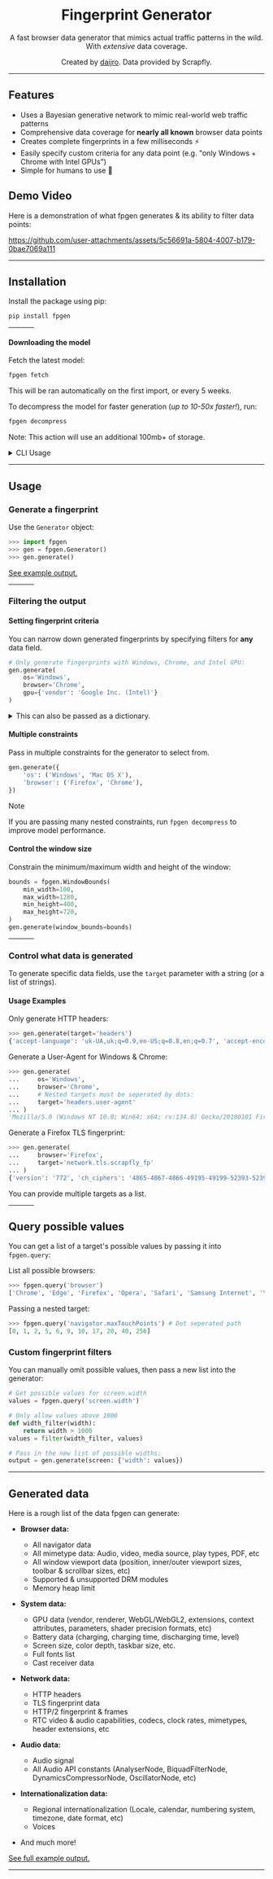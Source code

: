 <h1 align="center">Fingerprint Generator</h1>

<p align="center">A fast browser data generator that mimics actual traffic patterns in the wild. With <i>extensive</i> data coverage.</p>

<p align="center">Created by <a href="https://github.com/daijro">daijro</a>. Data provided by Scrapfly.</p>

---

## Features

- Uses a Bayesian generative network to mimic real-world web traffic patterns
- Comprehensive data coverage for **nearly all known** browser data points
- Creates complete fingerprints in a few milliseconds ⚡
- Easily specify custom criteria for any data point (e.g. "only Windows + Chrome with Intel GPUs")
- Simple for humans to use 🚀

## Demo Video

Here is a demonstration of what fpgen generates & its ability to filter data points:

https://github.com/user-attachments/assets/5c56691a-5804-4007-b179-0bae7069a111

---

## Installation

Install the package using pip:

```bash
pip install fpgen
```

<hr width=50>

#### Downloading the model

Fetch the latest model:

```bash
fpgen fetch
```

This will be ran automatically on the first import, or every 5 weeks.

To decompress the model for faster generation (_up to 10-50x faster!_), run:

```bash
fpgen decompress
```

Note: This action will use an additional 100mb+ of storage.

<details>
<summary>CLI Usage</summary>

```
Usage: python -m fpgen [OPTIONS] COMMAND [ARGS]...

Options:
  --help  Show this message and exit.

Commands:
  decompress  Decompress model files for speed efficiency (will take 100mb+)
  fetch       Fetch the latest model from GitHub
  recompress  Compress model files after running decompress
  remove      Remove all downloaded and/or extracted model files

```

</details>

---

## Usage

### Generate a fingerprint

Use the `Generator` object:

```python
>>> import fpgen
>>> gen = fpgen.Generator()
>>> gen.generate()
```

[See example output.](https://raw.githubusercontent.com/scrapfly/fingerprint-generator/refs/heads/main/assets/example-output.json)

<hr width=50>

### Filtering the output

#### Setting fingerprint criteria

You can narrow down generated fingerprints by specifying filters for **any** data field.

```python
# Only generate fingerprints with Windows, Chrome, and Intel GPU:
gen.generate(
    os='Windows',
    browser='Chrome',
    gpu={'vendor': 'Google Inc. (Intel)'}
)
```

<details>
<summary>
This can also be passed as a dictionary.
</summary>

```python
gen.generate({
    'os': 'Windows',
    'browser': 'Chrome',
    'gpu': {'vendor': 'Google Inc. (Intel)'},
})
```

</details>

#### Multiple constraints

Pass in multiple constraints for the generator to select from.

```python
gen.generate({
    'os': ('Windows', 'Mac OS X'),
    'browser': ('Firefox', 'Chrome'),
})
```

> [!NOTE]
> If you are passing many nested constraints, run `fpgen decompress` to improve model performance.

#### Control the window size

Constrain the minimum/maximum width and height of the window:

```python
bounds = fpgen.WindowBounds(
    min_width=100,
    max_width=1280,
    min_height=400,
    max_height=720,
)
gen.generate(window_bounds=bounds)
```

<hr width=50>

### Control what data is generated

To generate specific data fields, use the `target` parameter with a string (or a list of strings).

#### Usage Examples

Only generate HTTP headers:

```python
>>> gen.generate(target='headers')
{'accept-language': 'uk-UA,uk;q=0.9,en-US;q=0.8,en;q=0.7', 'accept-encoding': 'gzip, deflate, br, zstd', 'accept': '*/*', 'priority': 'u=1, i', 'sec-ch-ua': '"Google Chrome";v="131", "Chromium";v="131", "Not_A Brand";v="24"', 'sec-ch-ua-mobile': '?0', 'sec-ch-ua-platform': '"macOS"', 'sec-fetch-dest': 'empty', 'sec-fetch-mode': 'cors', 'sec-fetch-site': 'same-site', 'sec-gpc': None}
```

Generate a User-Agent for Windows & Chrome:

```python
>>> gen.generate(
...     os='Windows',
...     browser='Chrome',
...     # Nested targets must be seperated by dots:
...     target='headers.user-agent'
... )
'Mozilla/5.0 (Windows NT 10.0; Win64; x64; rv:134.0) Gecko/20100101 Firefox/134.0'
```

Generate a Firefox TLS fingerprint:

```python
>>> gen.generate(
...     browser='Firefox',
...     target='network.tls.scrapfly_fp'
... )
{'version': '772', 'ch_ciphers': '4865-4867-4866-49195-49199-52393-52392-49196-49200-49162-49161-49171-49172-156-157-47-53', 'ch_extensions': '0-5-10-11-13-16-23-27-28-34-35-43-45-51-65037-65281', 'groups': '4588-29-23-24-25-256-257', 'points': '0', 'compression': '0', 'supported_versions': '772-771', 'supported_protocols': 'h2-http11', 'key_shares': '4588-29-23', 'psk': '1', 'signature_algs': '1027-1283-1539-2052-2053-2054-1025-1281-1537-515-513', 'early_data': '0'}
```

You can provide multiple targets as a list.

<hr width=50>

## Query possible values

You can get a list of a target's possible values by passing it into `fpgen.query`:

List all possible browsers:

```python
>>> fpgen.query('browser')
['Chrome', 'Edge', 'Firefox', 'Opera', 'Safari', 'Samsung Internet', 'Yandex Browser']
```

Passing a nested target:

```python
>>> fpgen.query('navigator.maxTouchPoints') # Dot seperated path
[0, 1, 2, 5, 6, 9, 10, 17, 20, 40, 256]
```

### Custom fingerprint filters

You can manually omit possible values, then pass a new list into the generator:

```python
# Get possible values for screen.width
values = fpgen.query('screen.width')

# Only allow values above 1000
def width_filter(width):
    return width > 1000
values = filter(width_filter, values)

# Pass in the new list of possible widths:
output = gen.generate(screen: {'width': values})
```

---

## Generated data

Here is a rough list of the data fpgen can generate:

- **Browser data:**

  - All navigator data
  - All mimetype data: Audio, video, media source, play types, PDF, etc
  - All window viewport data (position, inner/outer viewport sizes, toolbar & scrollbar sizes, etc)
  - Supported & unsupported DRM modules
  - Memory heap limit

- **System data:**

  - GPU data (vendor, renderer, WebGL/WebGL2, extensions, context attributes, parameters, shader precision formats, etc)
  - Battery data (charging, charging time, discharging time, level)
  - Screen size, color depth, taskbar size, etc.
  - Full fonts list
  - Cast receiver data

- **Network data:**

  - HTTP headers
  - TLS fingerprint data
  - HTTP/2 fingerprint & frames
  - RTC video & audio capabilities, codecs, clock rates, mimetypes, header extensions, etc

- **Audio data:**

  - Audio signal
  - All Audio API constants (AnalyserNode, BiquadFilterNode, DynamicsCompressorNode, OscillatorNode, etc)

- **Internationalization data:**

  - Regional internationalization (Locale, calendar, numbering system, timezone, date format, etc)
  - Voices

- And much more!

[See full example output.](https://raw.githubusercontent.com/scrapfly/fingerprint-generator/refs/heads/main/assets/example-output.json)

---
